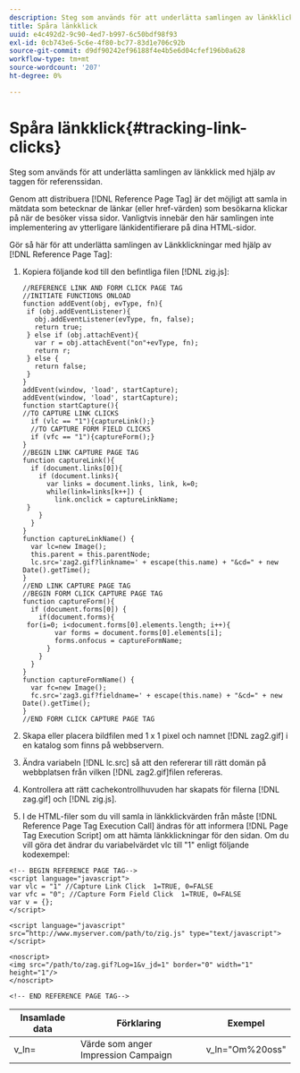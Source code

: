 ```yaml
---
description: Steg som används för att underlätta samlingen av länkklick med hjälp av taggen för referenssidan.
title: Spåra länkklick
uuid: e4c492d2-9c90-4ed7-b997-6c50bdf98f93
exl-id: 0cb743e6-5c6e-4f80-bc77-83d1e706c92b
source-git-commit: d9df90242ef96188f4e4b5e6d04cfef196b0a628
workflow-type: tm+mt
source-wordcount: '207'
ht-degree: 0%

---
```


# Spåra länkklick{#tracking-link-clicks}

Steg som används för att underlätta samlingen av länkklick med hjälp av taggen för referenssidan.

Genom att distribuera [!DNL Reference Page Tag] är det möjligt att samla in mätdata som betecknar de länkar (eller href-värden) som besökarna klickar på när de besöker vissa sidor. Vanligtvis innebär den här samlingen inte implementering av ytterligare länkidentifierare på dina HTML-sidor.

Gör så här för att underlätta samlingen av Länkklickningar med hjälp av [!DNL Reference Page Tag]:

1. Kopiera följande kod till den befintliga filen [!DNL zig.js]:

   ```
   //REFERENCE LINK AND FORM CLICK PAGE TAG 
   //INITIATE FUNCTIONS ONLOAD 
   function addEvent(obj, evType, fn){  
    if (obj.addEventListener){  
      obj.addEventListener(evType, fn, false);  
      return true;  
    } else if (obj.attachEvent){  
      var r = obj.attachEvent("on"+evType, fn);  
      return r;  
    } else {  
      return false;  
    }  
   } 
   addEvent(window, 'load', startCapture); 
   addEvent(window, 'load', startCapture); 
   function startCapture(){ 
   //TO CAPTURE LINK CLICKS 
     if (vlc == "1"){captureLink();} 
     //TO CAPTURE FORM FIELD CLICKS 
     if (vfc == "1"){captureForm();} 
   } 
   //BEGIN LINK CAPTURE PAGE TAG 
   function captureLink(){ 
     if (document.links[0]){ 
       if (document.links){ 
         var links = document.links, link, k=0; 
         while(link=links[k++]) { 
           link.onclick = captureLinkName; 
    } 
       } 
     } 
   } 
   function captureLinkName() { 
     var lc=new Image(); 
     this.parent = this.parentNode; 
     lc.src='zag2.gif?linkname=' + escape(this.name) + "&cd=" + new Date().getTime(); 
   } 
   //END LINK CAPTURE PAGE TAG 
   //BEGIN FORM CLICK CAPTURE PAGE TAG 
   function captureForm(){ 
     if (document.forms[0]) { 
       if(document.forms){ 
    for(i=0; i<document.forms[0].elements.length; i++){ 
           var forms = document.forms[0].elements[i]; 
           forms.onfocus = captureFormName; 
         } 
       } 
     } 
   } 
   function captureFormName() { 
     var fc=new Image(); 
     fc.src='zag3.gif?fieldname=' + escape(this.name) + "&cd=" + new Date().getTime(); 
   } 
   //END FORM CLICK CAPTURE PAGE TAG
   ```

1. Skapa eller placera bildfilen med 1 x 1 pixel och namnet [!DNL zag2.gif] i en katalog som finns på webbservern.
1. Ändra variabeln [!DNL lc.src] så att den refererar till rätt domän på webbplatsen från vilken [!DNL zag2.gif]filen refereras.

1. Kontrollera att rätt cachekontrollhuvuden har skapats för filerna [!DNL zag.gif] och [!DNL zig.js].

1. I de HTML-filer som du vill samla in länkklickvärden från måste [!DNL Reference Page Tag Execution Call] ändras för att informera [!DNL Page Tag Execution Script] om att hämta länkklickningar för den sidan. Om du vill göra det ändrar du variabelvärdet vlc till &quot;1&quot; enligt följande kodexempel:

```
<!-- BEGIN REFERENCE PAGE TAG--> 
<script language="javascript"> 
var vlc = "1" //Capture Link Click  1=TRUE, 0=FALSE 
var vfc = "0"; //Capture Form Field Click  1=TRUE, 0=FALSE 
var v = {}; 
</script> 
 
<script language="javascript" src=”http://www.myserver.com/path/to/zig.js" type="text/javascript"></script> 
 
<noscript> 
<img src="/path/to/zag.gif?Log=1&v_jd=1" border="0" width="1" height="1"/> 
</noscript> 
 
<!-- END REFERENCE PAGE TAG-->
```

| Insamlade data | Förklaring | Exempel |
|---|---|---|
| v_ln= | Värde som anger Impression Campaign | v_ln=&quot;Om%20oss&quot; |
